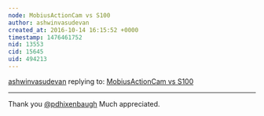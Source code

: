 ```yaml
---
node: MobiusActionCam vs S100
author: ashwinvasudevan
created_at: 2016-10-14 16:15:52 +0000
timestamp: 1476461752
nid: 13553
cid: 15645
uid: 494213
---
```




[ashwinvasudevan](../profile/ashwinvasudevan) replying to: [MobiusActionCam vs S100](../notes/ashwinvasudevan/10-12-2016/mobiusactioncam-vs-s100)

----
Thank you [@pdhixenbaugh](/profile/pdhixenbaugh) 
Much appreciated. 